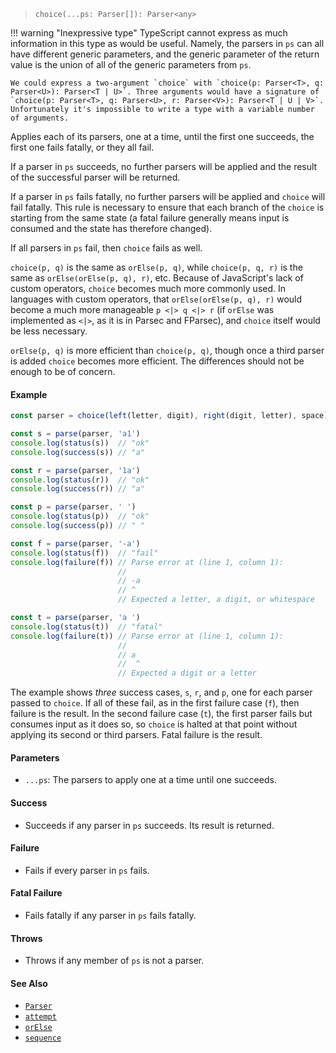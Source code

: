 <!--
 Copyright (c) 2020 Thomas J. Otterson
 
 This software is released under the MIT License.
 https://opensource.org/licenses/MIT
-->

> `choice(...ps: Parser[]): Parser<any>`

!!! warning "Inexpressive type"
    TypeScript cannot express as much information in this type as would be useful. Namely, the parsers in `ps` can all have different generic parameters, and the generic parameter of the return value is the union of all of the generic parameters from `ps`.

    We could express a two-argument `choice` with `choice(p: Parser<T>, q: Parser<U>): Parser<T | U>`. Three arguments would have a signature of `choice(p: Parser<T>, q: Parser<U>, r: Parser<V>): Parser<T | U | V>`. Unfortunately it's impossible to write a type with a variable number of arguments.

Applies each of its parsers, one at a time, until the first one succeeds, the first one fails fatally, or they all fail.

If a parser in `ps` succeeds, no further parsers will be applied and the result of the successful parser will be returned.

If a parser in `ps` fails fatally, no further parsers will be applied and `choice` will fail fatally. This rule is necessary to ensure that each branch of the `choice` is starting from the same state (a fatal failure generally means input is consumed and the state has therefore changed).

If all parsers in `ps` fail, then `choice` fails as well.

`choice(p, q)` is the same as `orElse(p, q)`, while `choice(p, q, r)` is the same as `orElse(orElse(p, q), r)`, etc. Because of JavaScript's lack of custom operators, `choice` becomes much more commonly used. In languages with custom operators, that `orElse(orElse(p, q), r)` would become a much more manageable `p <|> q <|> r` (if `orElse` was implemented as `<|>`, as it is in Parsec and FParsec), and `choice` itself would be less necessary.

`orElse(p, q)` is more efficient than `choice(p, q)`, though once a third parser is added `choice` becomes more efficient. The differences should not be enough to be of concern.

#### Example

```javascript
const parser = choice(left(letter, digit), right(digit, letter), space)

const s = parse(parser, 'a1')
console.log(status(s))  // "ok"
console.log(success(s)) // "a"

const r = parse(parser, '1a')
console.log(status(r))  // "ok"
console.log(success(r)) // "a"

const p = parse(parser, ' ')
console.log(status(p))  // "ok"
console.log(success(p)) // " "

const f = parse(parser, '-a')
console.log(status(f))  // "fail"
console.log(failure(f)) // Parse error at (line 1, column 1):
                        //
                        // -a
                        // ^
                        // Expected a letter, a digit, or whitespace

const t = parse(parser, 'a ')
console.log(status(t))  // "fatal"
console.log(failure(t)) // Parse error at (line 1, column 1):
                        //
                        // a 
                        //  ^
                        // Expected a digit or a letter
```

The example shows *three* success cases, `s`, `r`, and `p`, one for each parser passed to `choice`. If all of these fail, as in the first failure case (`f`), then failure is the result. In the second failure case (`t`), the first parser fails but consumes input as it does so, so `choice` is halted at that point without applying its second or third parsers. Fatal failure is the result.

#### Parameters

* `...ps`: The parsers to apply one at a time until one succeeds.

#### Success

* Succeeds if any parser in `ps` succeeds. Its result is returned.

#### Failure

* Fails if every parser in `ps` fails.

#### Fatal Failure

* Fails fatally if any parser in `ps` fails fatally.

#### Throws

* Throws if any member of `ps` is not a parser.

#### See Also

* [`Parser`](../types/parser.md)
* [`attempt`](attempt.md)
* [`orElse`](orelse.md)
* [`sequence`](sequence.md)